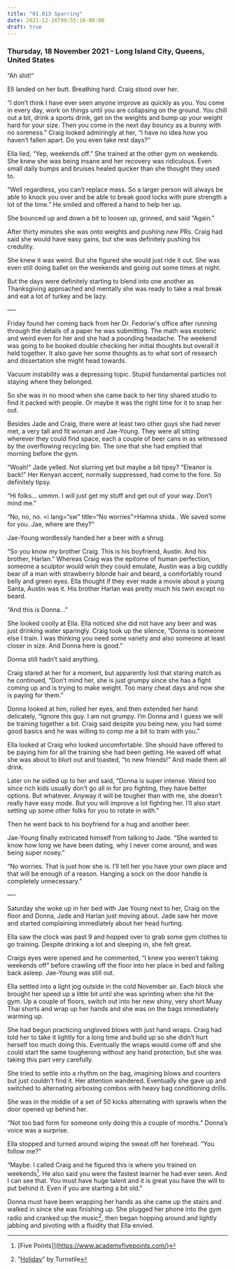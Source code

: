 ```yaml
---
title: "01.013 Sparring"
date: 2021-12-16T09:55:10-08:00
draft: true
---
```

### Thursday, 18 November 2021 - Long Island City, Queens, United States

“Ah shit!”

Ell landed on her butt. Breathing hard. Craig stood over her. 

“I don’t think I have ever seen anyone improve as quickly as you. You come in every day, work on things until you are collapsing on the ground. You chill out a bit, drink a sports drink, get on the weights and bump up your weight hard for your 
size. Then you come in the next day bouncy as a bunny with no soreness.” Craig looked admiringly at her, “I have no idea how you haven’t fallen apart. Do you even take rest days?”

Ella lied, “Yep, weekends off.”  She trained at the other gym on weekends. She knew she was being insane and her recovery was ridiculous. Even small daily bumps and bruises healed quicker than she thought they used to. 

“Well regardless, you can’t replace mass. So a larger person will always be able to knock you over and be able to break good locks with pure strength a lot of the time.” He smiled and offered a hand to help her up. 

She bounced up and down a bit to loosen up, grinned, and said “Again.”

After thirty minutes she was onto weights and pushing new PRs. Craig had said she would have easy gains, but she was definitely pushing his credulity.

She knew it was weird. But she figured she would just ride it out. She was even still doing ballet on the weekends and going out some times at night.

But the days were definitely starting to blend into one another as Thanksgiving approached and mentally she was ready to take a real break and eat a lot of turkey and be lazy. 

—-

Friday found her coming back from her Dr. Fedoriw's office after running through the details of a paper he was submitting. The math was esoteric and weird even for her and she had a pounding headache. The weekend was going to be booked double checking her initial thoughts but overall it held together. It also gave her some thoughts as to what sort of research and dissertation she might head towards. 

Vacuum instability was a depressing topic. Stupid fundamental particles not staying where they belonged. 

So she was in no mood when she came back to her tiny shared studio to find it packed with people. Or maybe it was the right time for it to snap her out. 

Besides Jade and Craig, there were at least two other guys she had never met, a very tall and fit woman and Jae-Young.  They were all sitting wherever they could find space, each a couple of beer cans in as witnessed by the overflowing recycling bin. The one that she had emptied that morning before the gym. 

“Woah!” Jade yelled. Not slurring yet but maybe a bit tipsy? “Eleanor is back!” Her Kenyan accent, normally suppressed, had come to the fore. So definitely tipsy. 

“Hi folks… ummm.  I will just get my stuff and get out of your way. Don’t mind me.”

“No, no, no. <i lang=“sw” title=“No worries”>Hamna shida.</i>. We saved some for you.  Jae, where are they?”

Jae-Young wordlessly handed her a beer with a shrug. 

“So you know my brother Craig. This is his boyfriend, Austin.  And his brother, Harlan.” Whereas Craig was the epitome of human perfection, someone a sculptor would wish they could emulate, Austin was a big cuddly bear of a man with strawberry blonde hair and beard, a comfortably round belly and green eyes. Ella thought if they ever made a movie about a young Santa, Austin was it. His brother Harlan was pretty much his twin except no beard. 

“And this is Donna…”

She looked coolly at Ella. Ella noticed she did not have any beer and was just drinking water sparingly. Craig took up the silence, “Donna is someone else I train. I was thinking you need some variety and also someone at least closer in size. And Donna here is good.”

Donna still hadn’t said anything.  

Craig stared at her for a moment, but apparently lost that staring match as he continued, “Don’t mind her, she is just grumpy since she has a fight coming up and is trying to make weight. Too many cheat days and now she is paying for them.”

Donna looked at him, rolled her eyes, and then extended her hand delicately, “Ignore this guy. I am not grumpy. I’m Donna and I guess we will be training together a bit. Craig said despite you being new, you had some good basics and he was willing to comp me a bit to train with you.”

Ella looked at Craig who looked uncomfortable. She should have offered to be paying him for all the training she had been getting. He waved off what she was about to blurt out and toasted, “to new friends!” And made them all drink. 

Later on he sidled up to her and said, “Donna is super intense. Weird too since rich kids usually don’t go all in for pro fighting, they have better options. But whatever. Anyway it will be tougher than with me, she doesn’t really have easy mode. But you will improve a lot fighting her. I’ll also start setting up some other folks for you to rotate in with.”

Then he went back to his boyfriend for a hug and another beer. 

Jae-Young finally extricated himself from talking to Jade. “She wanted to know how long we have been dating, why I never come around, and was being super nosey.”

“No worries. That is just how she is. I’ll tell her you have your own place and that will be enough of a reason.  Hanging a sock on the door handle is completely unnecessary.”

—-

Saturday she woke up in her bed with Jae Young next to her, Craig on the floor and Donna, Jade and Harlan just moving about. Jade saw her move and started complaining immediately about her head hurting. 

Ella saw the clock was past 9 and hopped over to grab some gym clothes to go training. Despite drinking a lot and sleeping in, she felt great. 

Craigs eyes were opened and he commented, “I knew you weren’t taking weekends off” before crawling off the floor into her place in bed and falling back asleep. Jae-Young was still out. 

Ella settled into a light jog outside in the cold November air. Each block she brought her speed up a little bit until she was sprinting when she hit the gym. Up a couple of floors, switch out into her new shiny, very short Muay Thai shorts and wrap up her hands and she was on the bags immediately warming up. 

She had begun practicing ungloved blows with just hand wraps. Craig had told her to take it lightly for a long time and build up so she didn’t hurt herself too much doing this. Eventually the wraps would come off and she could start the same toughening without any hand protection, but she was taking this part very carefully. 

She tried to settle into a rhythm on the bag, imagining blows and counters but just couldn’t find it. Her attention wandered. Eventually she gave up and switched to alternating airboxing combos with heavy bag conditioning drills. 

She was in the middle of a set of 50 kicks alternating with sprawls when the door opened up behind her. 

“Not too bad form for someone only doing this a couple of months.” Donna’s voice was a surprise. 

Ella stopped and turned around wiping the sweat off her forehead. “You follow me?”

“Maybe. I called Craig and he figured this is where you trained on weekends[^2]. He also said you were the fastest learner he had ever seen. And I can see that. You must have huge talent and it is great you have the will to put behind it. Even if you are starting a bit old.”

Donna must have been wrapping her hands as she came up the stairs and walked in since she was finishing up. She plugged her phone into the gym radio and cranked up the music[^1], then began hopping around and lightly jabbing and pivoting with a fluidity that Ella envied.

[^1]: ”[Holiday](https://youtu.be/sU1JXOB52ZI)” by Turnstile

[^2]: [Five Points]](https://www.academyfivepoints.com/)
